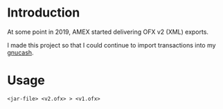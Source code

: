 # Introduction

At some point in 2019, AMEX started delivering OFX v2 (XML) exports.

I made this project so that I could continue to import transactions into my
[gnucash](https://www.gnucash.org).

# Usage

```
<jar-file> <v2.ofx> > <v1.ofx>
```
